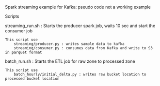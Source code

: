 Spark streaming example for Kafka: pseudo code not a working example

Scripts

streaming_run.sh  : Starts the producer spark job, waits 10 sec and start the consumer job  

    This script use 
        streaming/producer.py : writes sample data to kafka
        streaming/consumer.py : consumes data from Kafka and write to S3 in parquet format

batch_run.sh  : Starts the ETL job for raw zone to processed zone  

    This script use  
        batch_hourly/initial_delta.py : writes raw bucket location to processed bucket location
